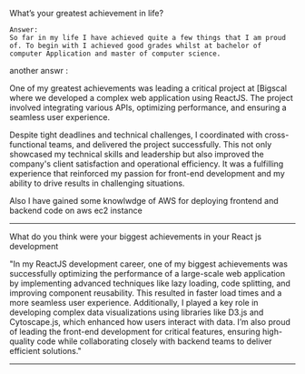 What’s your greatest achievement in life?

	Answer:
	So far in my life I have achieved quite a few things that I am proud of. To begin with I achieved good grades whilst at bachelor of computer Application and master of computer science.



another answr : 

One of my greatest achievements was leading a critical project at [Bigscal where we developed a complex web application using ReactJS. The project involved integrating various APIs, optimizing performance, and ensuring a seamless user experience. 

Despite tight deadlines and technical challenges, I coordinated with cross-functional teams, and delivered the project successfully. This not only showcased my technical skills and leadership but also improved the company's client satisfaction and operational efficiency. It was a fulfilling experience that reinforced my passion for front-end development and my ability to drive results in challenging situations.



Also I have gained some knowlwdge of AWS for deploying frontend and backend code on aws ec2 instance


------------------------------------------------------------------

What do you think were your biggest achievements in your React js development


"In my ReactJS development career, one of my biggest achievements was successfully optimizing the performance of a large-scale web application by implementing advanced techniques like lazy loading, code splitting, and improving component reusability. This resulted in faster load times and a more seamless user experience. Additionally, I played a key role in developing complex data visualizations using libraries like D3.js and Cytoscape.js, which enhanced how users interact with data. I’m also proud of leading the front-end development for critical features, ensuring high-quality code while collaborating closely with backend teams to deliver efficient solutions."








































-----

